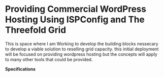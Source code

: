 # Providing Commercial WordPress Hosting Using ISPConfig and The Threefold Grid 

This is space where I am Working to develop the building blocks nessecary to develop a viable solution to reselling grid capacity. this initial deployment will be focused on providing wordpress hosting but the concepts will apply to many other tools that could be provided. 

**Specifications** 
